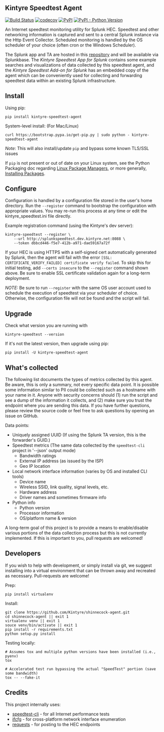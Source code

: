Kintyre Speedtest Agent
-----------------------

[![Build Status](https://travis-ci.org/Kintyre/shinnecock-agent.svg?branch=master)](https://travis-ci.org/Kintyre/shinnecock-agent)
[![codecov](https://codecov.io/gh/Kintyre/shinnecock-agent/branch/master/graph/badge.svg)](https://codecov.io/gh/Kintyre/ksconf)
[![PyPI](https://img.shields.io/pypi/v/kintyre-speedtest-agent.svg)](https://pypi.org/project/kintyre-speedtest-agent/)
[![PyPI - Python Version](https://img.shields.io/pypi/pyversions/kintyre-speedtest-agent.svg)](https://pypi.org/project/kintyre-speedtest-agent/)


An Internet speedtest monitoring utility for Splunk HEC.  Speedtest and other networking information
is captured and sent to a central Splunk instance via the Http Event Collector.  Scheduled
monitoring is handled by the OS scheduler of your choice (often cron or the Windows Scheduler).

The Splunk app and TA are hosted in this [repository][shinnecock-splunk-app] and will be available
via Splunkbase.
The *Kintyre Speedtest App for Splunk* contains some example searches and visualizations of data
collected by this speedtest agent, and the *Kintyre Speedtest Add-on for Splunk* has an embedded
copy of the agent which can be conveniently used for collecting and forwarding speedtest data within
an existing Splunk infrastructure.


Install
-------


Using pip:

    pip install kintyre-speedtest-agent

System-level install:  (For Mac/Linux)

    curl https://bootstrap.pypa.io/get-pip.py | sudo python - kintyre-speedtest-agent

_Note_: This will also install/update `pip` and bypass some known TLS/SSL issues

If `pip` is not present or out of date on your Linux system, see the Python Packaging doc regarding
[Linux Package Managers][pip-on-linux], or more generally, [Installing Packages][pypa-tut].


Configure
---------

Configuration is handled by a configuration file stored in the user's home directory.
Run the `--register` command to bootstrap the configuration with appropriate values.
You may re-run this process at any time or edit the kintyre_speedtest.ini file directly.

Example registration command (using the Kintyre's dev server):

    kintyre-speedtest --register \
        --url http://splunkspeedtest.dev.kintyre.net:8088 \
        --token dbbcd446-f5e7-412b-a971-dae59167a72f

If your HEC is using HTTPS with a self-signed cert automatically generated by Splunk, then the
agent will fail with the error `[SSL: CERTIFICATE_VERIFY_FAILED] certificate verify failed`.
To skip this for initial testing, add `--certs insecure` to the `--register` command shown
above.  Be sure to enable SSL certificate validation again for a long-term deployment.

*NOTE:* Be sure to run `--register` with the same OS user account used to schedule the execution
        of speedtest via your scheduler of choice.  Otherwise, the configuration file will not be
        found and the script will fail.


Upgrade
-------

Check what version you are running with

    kintyre-speedtest --version

If it's not the latest version, then upgrade using pip:

    pip install -U kintyre-speedtest-agent



What's collected
----------------

The following list documents the types of metrics collected by this agent. Be aware, this is
only a summary, not every specific data point.  It is possible some information similar to PII 
could be collected such as a hostname with your name in it. Anyone with
security concerns should (1) run the script and see a dump of the information it collects, and (2)
make sure you trust the endpoint where you are sending this data.  If you have further questions,
please review the source code or feel free to ask questions by opening an issue on GitHub.

Data points:

 * Uniquely assigned UUID (If using the Splunk TA version, this is the forwarder's GUID.)
 * Speedtest metrics (The same data collected by the `speedtest-cli` project in '--json' output mode)
   * Bandwidth ratings
   * External IP address (as issued by the ISP)
   * Geo IP location
 * Local network interface information (varies by OS and installed CLI tools)
   * Device name
   * Wireless SSID, link quality, signal levels, etc.
   * Hardware address
   * Driver names and sometimes firmware info
 * Python info
   * Python version
   * Processor information
   * OS/platform name & version

A long-term goal of this project is to provide a means to enable/disable various portions of the
data collection process but this is not currently implemented.  If this is important to you, pull
requests are welcomed!



Developers
----------

If you wish to help with development, or simply install via git, we suggest installing into a
virtual environment that can be thrown away and recreated as necessary.  Pull-requests are welcome!

Prep:

    pip install virtualenv

Install:

    git clone https://github.com/Kintyre/shinnecock-agent.git
    cd shinnecock-agent || exit 1
    virtualenv venv || exit 1
    souce venv/bin/activate || exit 1
    pip install -r requirements.txt
    python setup.py install

Testing locally:

    # Assumes tox and multiple python versions have been installed (i.e., pyenv)
    tox

    # Accelerated test run bypassing the actual "SpeedTest" portion (save some bandwidth)
    tox -- --fake-it



Credits
-------

This project internally uses:

 * [speedtest-cli](https://github.com/sivel/speedtest-cli) - for all Internet performance tests
 * [ifcfg](https://github.com/ftao/python-ifcfg) - for cross-platform network interface enumeration
 * [requests](http://docs.python-requests.org/en/master/) - for posting to the HEC endpoints


[pip-on-linux]: https://packaging.python.org/guides/installing-using-linux-tools
[pypa-tut]: https://packaging.python.org/tutorials/installing-packages
[shinnecock-splunk-app]: https://github.com/Kintyre/shinnecock-splunk-app
